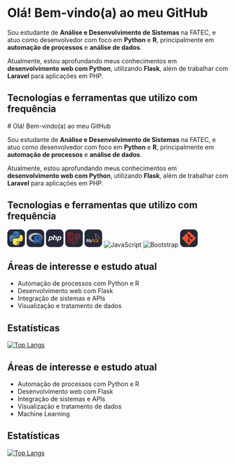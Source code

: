 # Olá! Bem-vindo(a) ao meu GitHub

Sou estudante de **Análise e Desenvolvimento de Sistemas** na FATEC, e atuo como desenvolvedor com foco em **Python** e **R**, principalmente em **automação de processos** e **análise de dados**.

Atualmente, estou aprofundando meus conhecimentos em **desenvolvimento web com Python**, utilizando **Flask**, além de trabalhar com **Laravel** para aplicações em PHP.

## Tecnologias e ferramentas que utilizo com frequência

<p align="left">
  # Olá! Bem-vindo(a) ao meu GitHub

Sou estudante de **Análise e Desenvolvimento de Sistemas** na FATEC, e atuo como desenvolvedor com foco em **Python** e **R**, principalmente em **automação de processos** e **análise de dados**.

Atualmente, estou aprofundando meus conhecimentos em **desenvolvimento web com Python**, utilizando **Flask**, além de trabalhar com **Laravel** para aplicações em PHP.

## Tecnologias e ferramentas que utilizo com frequência

<p align="left">
  <img src="https://raw.githubusercontent.com/tandpfun/skill-icons/main/icons/Python-Dark.svg" width="40" alt="Python" />
  <img src="https://raw.githubusercontent.com/tandpfun/skill-icons/main/icons/R-Dark.svg" width="40" alt="R" />
  <img src="https://raw.githubusercontent.com/tandpfun/skill-icons/main/icons/PHP-Dark.svg" width="40" alt="PHP" />
  <img src="https://raw.githubusercontent.com/tandpfun/skill-icons/main/icons/Laravel-Dark.svg" width="40" alt="Laravel" />
  <img src="https://raw.githubusercontent.com/tandpfun/skill-icons/main/icons/MySQL-Dark.svg" width="40" alt="MySQL" />
  <img src="https://raw.githubusercontent.com/tandpfun/skill-icons/main/icons/js-Dark.svg" width="40" alt="JavaScript" />
  <img src="https://raw.githubusercontent.com/tandpfun/skill-icons/main/icons/bootstrap-Dark.svg" width="40" alt="Bootstrap" />
  <img src="https://raw.githubusercontent.com/tandpfun/skill-icons/main/icons/Git-Dark.svg" width="40" alt="Git" />
</p>

## Áreas de interesse e estudo atual

- Automação de processos com Python e R  
- Desenvolvimento web com Flask  
- Integração de sistemas e APIs  
- Visualização e tratamento de dados  

## Estatísticas

[![Top Langs](https://github-readme-stats.vercel.app/api/top-langs/?username=Leandrosganioni&layout=compact&bg_color=000000&title_color=ffffff&text_color=ffffff)](https://github.com/anuraghazra/github-readme-stats)

</p>

## Áreas de interesse e estudo atual

- Automação de processos com Python e R  
- Desenvolvimento web com Flask  
- Integração de sistemas e APIs  
- Visualização e tratamento de dados
- Machine Learning  

## Estatísticas

[![Top Langs](https://github-readme-stats.vercel.app/api/top-langs/?username=Leandrosganioni&layout=compact&bg_color=000000&title_color=ffffff&text_color=ffffff)](https://github.com/anuraghazra/github-readme-stats)
